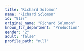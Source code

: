 ```yaml
---
title: "Richard Solomon"
name: "Richard Solomon"
id: "9197"
original_name: "Richard Solomon"
known_for_department: "Production"
gender: "2"
adult: "false"
profile_path: "null"
---
```

